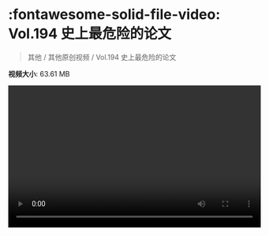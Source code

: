 # :fontawesome-solid-file-video: Vol.194 史上最危险的论文

> 其他 / 其他原创视频 / Vol.194 史上最危险的论文

**视频大小**: 63.61 MB

<video id="V-3c5f349fc8eb69f62ee2738ca016c540" width="512" height="288" preload="none" playsinline webkit-playsinline></video>